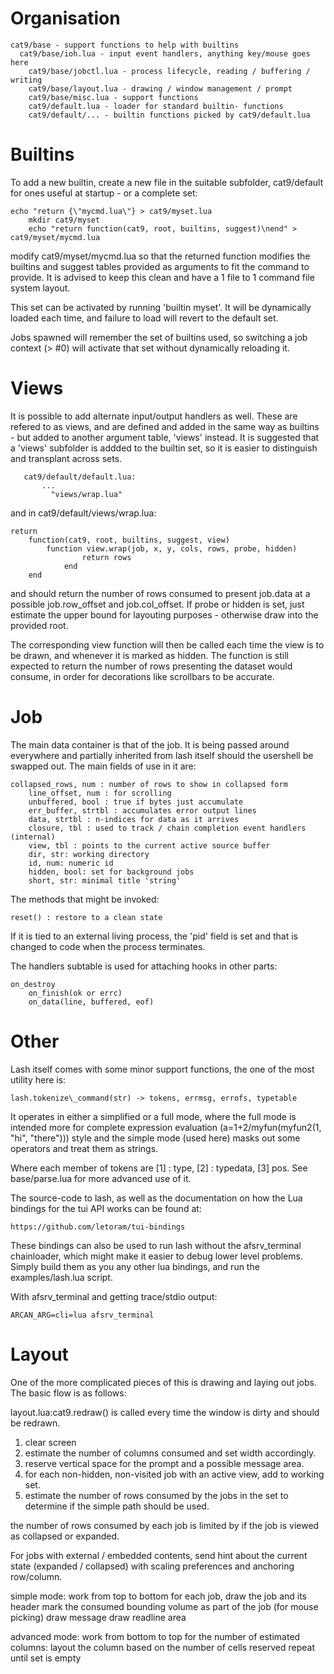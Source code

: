 Organisation
============

    cat9/base - support functions to help with builtins
	  cat9/base/ioh.lua - input event handlers, anything key/mouse goes here
		cat9/base/jobctl.lua - process lifecycle, reading / buffering / writing
		cat9/base/layout.lua - drawing / window management / prompt
		cat9/base/misc.lua - support functions
		cat9/default.lua - loader for standard builtin- functions
		cat9/default/... - builtin functions picked by cat9/default.lua

Builtins
========
To add a new builtin, create a new file in the suitable subfolder, cat9/default
for ones useful at startup - or a complete set:

    echo "return {\"mycmd.lua\"} > cat9/myset.lua
		mkdir cat9/myset
		echo "return function(cat9, root, builtins, suggest)\nend" > cat9/myset/mycmd.lua

modify cat9/myset/mycmd.lua so that the returned function modifies the builtins
and suggest tables provided as arguments to fit the command to provide. It is
advised to keep this clean and have a 1 file to 1 command file system layout.

This set can be activated by running 'builtin myset'. It will be dynamically
loaded each time, and failure to load will revert to the default set.

Jobs spawned will remember the set of builtins used, so switching a job context
(> #0) will activate that set without dynamically reloading it.

Views
=====

It is possible to add alternate input/output handlers as well. These are
refered to as views, and are defined and added in the same way as builtins -
but added to another argument table, 'views' instead. It is suggested that a
'views' subfolder is addded to the builtin set, so it is easier to distinguish
and transplant across sets.

       cat9/default/default.lua:
		   ...
			 "views/wrap.lua"

and in cat9/default/views/wrap.lua:

    return
		function(cat9, root, builtins, suggest, view)
		    function view.wrap(job, x, y, cols, rows, probe, hidden)
				    return rows
				end
		end

and should return the number of rows consumed to present job.data at a
possible job.row\_offset and job.col\_offset. If probe or hidden is set, just
estimate the upper bound for layouting purposes - otherwise draw into the
provided root.

The corresponding view function will then be called each time the view is to
be drawn, and whenever it is marked as hidden. The function is still expected
to return the number of rows presenting the dataset would consume, in order
for decorations like scrollbars to be accurate.

Job
===
The main data container is that of the job. It is being passed around everywhere
and partially inherited from lash itself should the usershell be swapped out.
The main fields of use in it are:

    collapsed_rows, num : number of rows to show in collapsed form
		line_offset, num : for scrolling
		unbuffered, bool : true if bytes just accumulate
		err_buffer, strtbl : accumulates error output lines
		data, strtbl : n-indices for data as it arrives
		closure, tbl : used to track / chain completion event handlers (internal)
		view, tbl : points to the current active source buffer
		dir, str: working directory
		id, num: numeric id
		hidden, bool: set for background jobs
		short, str: minimal title 'string'

The methods that might be invoked:

    reset() : restore to a clean state

If it is tied to an external living process, the 'pid' field is set
and that is changed to code when the process terminates.

The handlers subtable is used for attaching hooks in other parts:

    on_destroy
		on_finish(ok or errc)
		on_data(line, buffered, eof)

Other
=====
Lash itself comes with some minor support functions, the one of the most
utility here is:

    lash.tokenize\_command(str) -> tokens, errmsg, errofs, typetable

It operates in either a simplified or a full mode, where the full mode is intended
more for complete expression evaluation (a=1+2/myfun(myfun2(1, "hi", "there"))) style
and the simple mode (used here) masks out some operators and treat them as strings.

Where each member of tokens are [1] : type, [2] : typedata, [3] pos.
See base/parse.lua for more advanced use of it.

The source-code to lash, as well as the documentation on how the Lua bindings for
the tui API works can be found at:

    https://github.com/letoram/tui-bindings

These bindings can also be used to run lash without the afsrv\_terminal chainloader,
which might make it easier to debug lower level problems. Simply build them as you
any other lua bindings, and run the examples/lash.lua script.

With afsrv\_terminal and getting trace/stdio output:

    ARCAN_ARG=cli=lua afsrv_terminal

Layout
======
One of the more complicated pieces of this is drawing and laying out jobs. The basic
flow is as follows:

layout.lua:cat9.redraw() is called every time the window is dirty and should be redrawn.
1. clear screen
2. estimate the number of columns consumed and set width accordingly.
3. reserve vertical space for the prompt and a possible message area.
4. for each non-hidden, non-visited job with an active view, add to working set.
5. estimate the number of rows consumed by the jobs in the set to determine if
	 the simple path should be used.

the number of rows consumed by each job is limited by if the job is viewed as
collapsed or expanded.

For jobs with external / embedded contents, send hint about the current state
(expanded / collapsed) with scaling preferences and anchoring row/column.

simple mode:
   work from top to bottom
   for each job, draw the job and its header
	 mark the consumed bounding volume as part of the job (for mouse picking)
	 draw message
	 draw readline area

advanced mode:
   work from bottom to top
   for the number of estimated columns:
	 layout the column based on the number of cells reserved
	 repeat until set is empty

